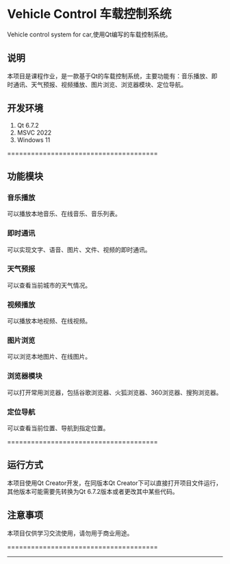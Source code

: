 # Vehicle Control 车载控制系统
Vehicle control system for car,使用Qt编写的车载控制系统。

## 说明

本项目是课程作业，是一款基于Qt的车载控制系统，主要功能有：音乐播放、即时通讯、天气预报、视频播放、图片浏览、浏览器模块、定位导航。

## 开发环境

1. Qt 6.7.2
2. MSVC 2022
3. Windows 11

======================================

## 功能模块
### 音乐播放

可以播放本地音乐、在线音乐、音乐列表。

### 即时通讯

可以实现文字、语音、图片、文件、视频的即时通讯。

### 天气预报

可以查看当前城市的天气情况。

### 视频播放

可以播放本地视频、在线视频。

### 图片浏览

可以浏览本地图片、在线图片。

### 浏览器模块

可以打开常用浏览器，包括谷歌浏览器、火狐浏览器、360浏览器、搜狗浏览器。

### 定位导航

可以查看当前位置、导航到指定位置。


======================================

## 运行方式

本项目使用Qt Creator开发，在同版本Qt Creator下可以直接打开项目文件运行，其他版本可能需要先转换为Qt 6.7.2版本或者更改其中某些代码。

## 注意事项

本项目仅供学习交流使用，请勿用于商业用途。



======================================


---------------------------------------
